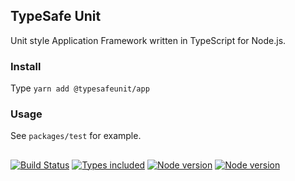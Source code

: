 ## TypeSafe Unit

Unit style Application Framework written in TypeScript for Node.js.

### Install

Type `yarn add @typesafeunit/app`

### Usage

See `packages/test` for example.

##

[![Build Status](https://badgen.net/travis/izatop/typesafeunit)](https://travis-ci.com/izatop/typesafeunit)
[![Types included](https://badgen.net/npm/types/tslib)](https://github.com/izatop/typesafeunit)
[![Node version](https://badgen.net/npm/node/next)](https://github.com/izatop/typesafeunit)
[![Node version](https://badgen.net/badge/license/MIT/red)](https://github.com/izatop/typesafeunit)
